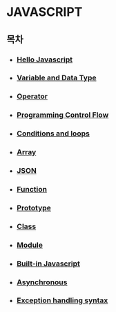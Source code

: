 # JAVASCRIPT
  ## 목차
  * ### [Hello Javascript](./HelloJavascript/README.md)
  * ### [Variable and Data Type](./VariableAndDataType/HelloJavascript/HelloJavascript/HelloJavascript/README.md)
  * ### [Operator](./Operator/README.md)
  * ### [Programming Control Flow](./ControlFlow/README.md)
  * ### [Conditions and loops](./ConditionAndLoops/README.md)
  * ### [Array](./Array/README.md)
  * ### [JSON](./JSON/README.md)
  * ### [Function](./Function/README.md)
  * ### [Prototype](./ProtoType/README.md)
  * ### [Class](./Class/README.md)
  * ### [Module](./Module/README.md)
  * ### [Built-in Javascript](./Builtd-in-JS/README.md)
  * ### [Asynchronous](./Asynchronous/README.md)
  * ### [Exception handling syntax](./Exception%20handling/README.md)


